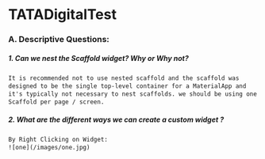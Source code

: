 # TATADigitalTest

### A. Descriptive Questions:
  ##### 1. Can we nest the Scaffold widget? Why or Why not?
    It is recommended not to use nested scaffold and the scaffold was designed to be the single top-level container for a MaterialApp and it's typically not necessary to nest scaffolds. we should be using one Scaffold per page / screen.
  ##### 2. What are the different ways we can create a custom widget ?
    By Right Clicking on Widget:
    ![one](/images/one.jpg)
     
  
